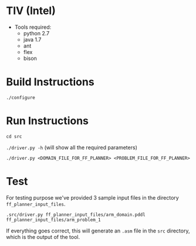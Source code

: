 TIV (Intel)
=============
* Tools required:
   - python 2.7
   - java 1.7
   - ant
   - flex
   - bison

Build Instructions
=====================

`./configure`

Run Instructions
====================
`cd src`

`./driver.py -h` (will show all the required parameters)

`./driver.py <DOMAIN_FILE_FOR_FF_PLANNER> <PROBLEM_FILE_FOR_FF_PLANNER>`

Test
====================
For testing purpose we've provided 3 sample input files in the directory `ff_planner_input_files`.

`.src/driver.py ff_planner_input_files/arm_domain.pddl ff_planner_input_files/arm_problem_1`


If everything goes correct, this will generate an `.asm` file in the `src` directory, which is the output of the tool.
